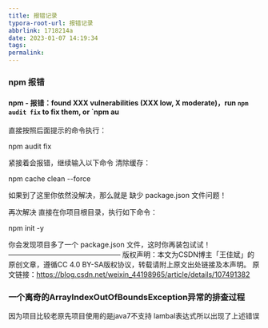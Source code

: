 ```yaml
---
title: 报错记录
typora-root-url: 报错记录
abbrlink: 1718214a
date: 2023-01-07 14:19:34
tags:
permalink:
---
```




### npm 报错

#### npm - 报错：found XXX vulnerabilities (XXX low, X moderate)，run `npm audit fix` to fix them, or `npm au

直接按照后面提示的命令执行：

npm audit fix

紧接着会报错，继续输入以下命令 清除缓存：

npm cache clean --force

如果到了这里你依然没解决，那么就是 缺少 package.json 文件问题！

再次解决
直接在你项目根目录，执行如下命令：

npm init -y

你会发现项目多了一个 package.json 文件，这时你再装包试试！
————————————————
版权声明：本文为CSDN博主「王佳斌」的原创文章，遵循CC 4.0 BY-SA版权协议，转载请附上原文出处链接及本声明。
原文链接：https://blog.csdn.net/weixin_44198965/article/details/107491382



### 一个离奇的ArrayIndexOutOfBoundsException异常的排查过程

因为项目比较老原先项目使用的是java7不支持   lambal表达式所以出现了上述错误